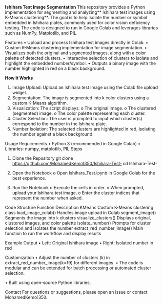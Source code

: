 **Ishihara Test Image Segmentation**
This repository provides a Python implementation for segmenting and analyzing** Ishihara test images using K-Means clustering**. The goal is to help isolate the number or symbol embedded in Ishihara plates, commonly used for color vision deficiency testing. The code is designed to run in Google Colab and leverages libraries such as NumPy, Matplotlib, and PIL.
 
Features
•	Upload and process Ishihara test images directly in Colab.
•	Custom K-Means clustering implementation for image segmentation.
•	Visualizes both the original and segmented images, along with a color palette of detected clusters.
•	Interactive selection of clusters to isolate and highlight the embedded number/symbol.
•	Outputs a binary image with the number highlighted in red on a black background.
 
**How It Works**
1.	Image Upload:
Upload an Ishihara test image using the Colab file upload widget.
2.	Segmentation:
The image is segmented into k color clusters using a custom K-Means algorithm.
3.	Visualization:
The script displays:
o	The original image.
o	The clustered (segmented) image.
o	The color palette representing each cluster.
4.	Cluster Selection:
The user is prompted to input which cluster(s) correspond to the number in the Ishihara plate.
5.	Number Isolation:
The selected clusters are highlighted in red, isolating the number against a black background.
 
Usage
Requirements
•	Python 3 (recommended in Google Colab)
•	Libraries: numpy, matplotlib, PIL
Steps
1.	Clone the Repository
git clone https://github.com/MohamedKemo1350/Ishihara-Test-
cd Ishihara-Test-

2.	Open the Notebook
o	Open Ishihara_Test.ipynb in Google Colab for the best experience.
3.	Run the Notebook
o	Execute the cells in order.
o	When prompted, upload your Ishihara test image.
o	Enter the cluster indices that represent the number when asked.
 
Code Structure
Function	Description
KMeans	Custom K-Means clustering class
load_image_colab()	Handles image upload in Colab
segment_image()	Segments the image into k clusters
visualize_clusters()	Displays original, clustered images, and color palette
isolate_number()	Prompts for cluster selection and isolates the number
extract_red_number_image()	Main function to run the workflow and display results

 Example Output
•	Left: Original Ishihara image
•	Right: Isolated number in red
 
Customization
•	Adjust the number of clusters (k) in extract_red_number_image(k=19) for different images.
•	The code is modular and can be extended for batch processing or automated cluster selection.
 
•	Built using open-source Python libraries.
 
Contact
For questions or suggestions, please open an issue or contact MohamedKemo1350.
 

